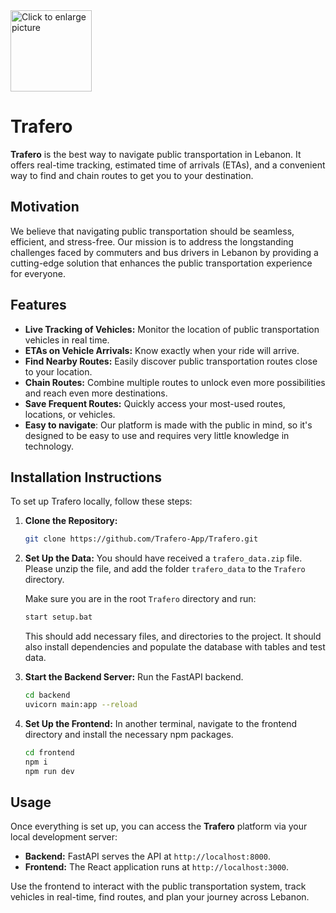 <img src="https://drive.google.com/uc?export=view&id=1urRby1Hpqy77XbfAm9v1gwl2VB2TbLQ_" style="width: 130px; max-width: 60%; height: auto;" title="Click to enlarge picture"/>

# Trafero
**Trafero** is the best way to navigate public transportation in Lebanon. It offers real-time tracking, estimated time of arrivals (ETAs), and a convenient way to find and chain routes to get you to your destination.

## Motivation

We believe that navigating public transportation should be seamless, efficient, and stress-free. Our mission is to address the longstanding challenges faced by commuters and bus drivers in Lebanon by providing a cutting-edge solution that enhances the public transportation experience for everyone.

## Features

- **Live Tracking of Vehicles:** Monitor the location of public transportation vehicles in real time.
- **ETAs on Vehicle Arrivals:** Know exactly when your ride will arrive.
- **Find Nearby Routes:** Easily discover public transportation routes close to your location.
- **Chain Routes:** Combine multiple routes to unlock even more possibilities and reach even more destinations.
- **Save Frequent Routes:** Quickly access your most-used routes, locations, or vehicles.
- **Easy to navigate**: Our platform is made with the public in mind, so it's designed to be easy to use and requires very little knowledge in technology.
## Installation Instructions

To set up Trafero locally, follow these steps:

1. **Clone the Repository:**
   ```bash
   git clone https://github.com/Trafero-App/Trafero.git
   ```

2. **Set Up the Data:**
You should have received a `trafero_data.zip` file. Please unzip the file, and add the folder `trafero_data` to the `Trafero` directory. 

	Make sure you are in the root `Trafero` directory and run:
	```bash
	start setup.bat
	```
	This should add necessary files, and directories to the project. It should also install dependencies and populate the database with tables and test data.
   
1. **Start the Backend Server:**
   Run the FastAPI backend.
   ```bash
   cd backend
   uvicorn main:app --reload
   ```
2. **Set Up the Frontend:**
   In another terminal, navigate to the frontend directory and install the necessary npm packages.
   ```bash
   cd frontend
   npm i
   npm run dev
   ```
## Usage

Once everything is set up, you can access the **Trafero** platform via your local development server:

- **Backend:** FastAPI serves the API at `http://localhost:8000`.
- **Frontend:** The React application runs at `http://localhost:3000`.

Use the frontend to interact with the public transportation system, track vehicles in real-time, find routes, and plan your journey across Lebanon.
